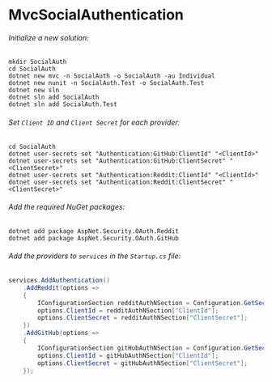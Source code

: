 # MvcSocialAuthentication

###### Initialize a new solution:  
```
mkdir SocialAuth
cd SocialAuth
dotnet new mvc -n SocialAuth -o SocialAuth -au Individual
dotnet new nunit -n SocialAuth.Test -o SocialAuth.Test
dotnet new sln
dotnet sln add SocialAuth
dotnet sln add SocialAuth.Test
```
###### Set `Client ID` and `Client Secret` for each provider:   
```
cd SocialAuth
dotnet user-secrets set "Authentication:GitHub:ClientId" "<ClientId>"
dotnet user-secrets set "Authentication:GitHub:ClientSecret" "<ClientSecret>"
dotnet user-secrets set "Authentication:Reddit:ClientId" "<ClientId>"
dotnet user-secrets set "Authentication:Reddit:ClientSecret" "<ClientSecret>"
```
###### Add the required NuGet packages:  
```
dotnet add package AspNet.Security.OAuth.Reddit
dotnet add package AspNet.Security.OAuth.GitHub
```
###### Add the providers to `services` in the `Startup.cs` file:
```cs
services.AddAuthentication()
    .AddReddit(options =>
    {
        IConfigurationSection redditAuthNSection = Configuration.GetSection("Authentication:Reddit");
        options.ClientId = redditAuthNSection["ClientId"];
        options.ClientSecret = redditAuthNSection["ClientSecret"];
    })
    .AddGitHub(options =>
    {
        IConfigurationSection gitHubAuthNSection = Configuration.GetSection("Authentication:GitHub");
        options.ClientId = gitHubAuthNSection["ClientId"];
        options.ClientSecret = gitHubAuthNSection["ClientSecret"];
    });
```